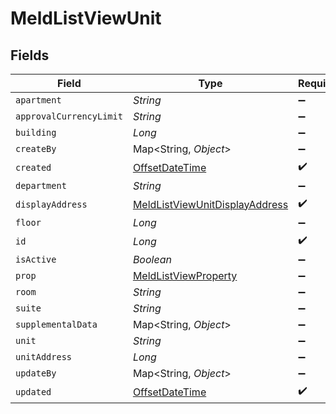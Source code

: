 # MeldListViewUnit


## Fields

| Field                                                                                     | Type                                                                                      | Required                                                                                  | Description                                                                               |
| ----------------------------------------------------------------------------------------- | ----------------------------------------------------------------------------------------- | ----------------------------------------------------------------------------------------- | ----------------------------------------------------------------------------------------- |
| `apartment`                                                                               | *String*                                                                                  | :heavy_minus_sign:                                                                        | N/A                                                                                       |
| `approvalCurrencyLimit`                                                                   | *String*                                                                                  | :heavy_minus_sign:                                                                        | N/A                                                                                       |
| `building`                                                                                | *Long*                                                                                    | :heavy_minus_sign:                                                                        | N/A                                                                                       |
| `createBy`                                                                                | Map<String, *Object*>                                                                     | :heavy_minus_sign:                                                                        | N/A                                                                                       |
| `created`                                                                                 | [OffsetDateTime](https://docs.oracle.com/javase/8/docs/api/java/time/OffsetDateTime.html) | :heavy_check_mark:                                                                        | N/A                                                                                       |
| `department`                                                                              | *String*                                                                                  | :heavy_minus_sign:                                                                        | N/A                                                                                       |
| `displayAddress`                                                                          | [MeldListViewUnitDisplayAddress](../../models/shared/MeldListViewUnitDisplayAddress.md)   | :heavy_check_mark:                                                                        | N/A                                                                                       |
| `floor`                                                                                   | *Long*                                                                                    | :heavy_minus_sign:                                                                        | N/A                                                                                       |
| `id`                                                                                      | *Long*                                                                                    | :heavy_check_mark:                                                                        | N/A                                                                                       |
| `isActive`                                                                                | *Boolean*                                                                                 | :heavy_minus_sign:                                                                        | N/A                                                                                       |
| `prop`                                                                                    | [MeldListViewProperty](../../models/shared/MeldListViewProperty.md)                       | :heavy_minus_sign:                                                                        | N/A                                                                                       |
| `room`                                                                                    | *String*                                                                                  | :heavy_minus_sign:                                                                        | N/A                                                                                       |
| `suite`                                                                                   | *String*                                                                                  | :heavy_minus_sign:                                                                        | N/A                                                                                       |
| `supplementalData`                                                                        | Map<String, *Object*>                                                                     | :heavy_minus_sign:                                                                        | N/A                                                                                       |
| `unit`                                                                                    | *String*                                                                                  | :heavy_minus_sign:                                                                        | N/A                                                                                       |
| `unitAddress`                                                                             | *Long*                                                                                    | :heavy_minus_sign:                                                                        | N/A                                                                                       |
| `updateBy`                                                                                | Map<String, *Object*>                                                                     | :heavy_minus_sign:                                                                        | N/A                                                                                       |
| `updated`                                                                                 | [OffsetDateTime](https://docs.oracle.com/javase/8/docs/api/java/time/OffsetDateTime.html) | :heavy_check_mark:                                                                        | N/A                                                                                       |
